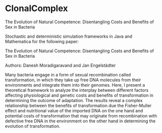 # ClonalComplex
The Evolution of Natural Competence: Disentangling Costs and Benefits of Sex in Bacteria

Stochastic and deterministic simulation frameworks in Java and Mathematica for the following paper:

The Evolution of Natural Competence: Disentangling Costs and Benefits of Sex in Bacteria

Authors: Danesh Moradigaravand and Jan Engelstädter

Many bacteria engage in a form of sexual recombination called transformation, in which they take up free DNA molecules from their environments and integrate them into their genomes. Here, I present a theoretical framework to analyze the interplay between different factors affecting physiological and genetic costs and benefits of transformation in determining the outcome of adaptation. The results reveal a complex relationship between
the benefits of transformation due the Fisher-Muller effect and nutritional value of the imported DNA on the one hand and potential costs of transformation that may originate from recombination with defective free DNA in the environment on the other hand in determining the evolution of transformation.
